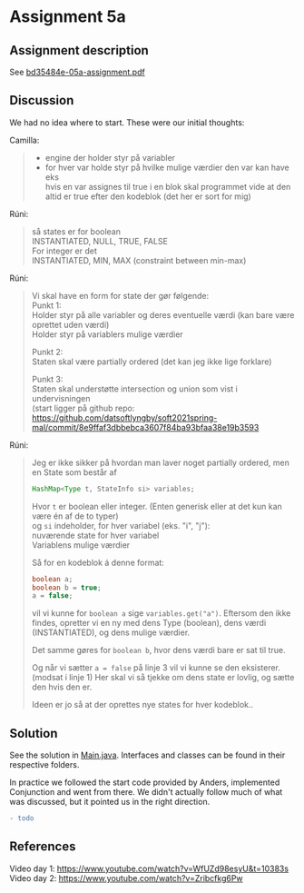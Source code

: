 # Assignment 5a

## Assignment description
See [bd35484e-05a-assignment.pdf](bd35484e-05a-assignment.pdf)

## Discussion
We had no idea where to start. These were our initial thoughts:

Camilla: 
> - engine der holder styr på variabler
> - for hver var holde styr på hvilke mulige værdier den var kan have  
> eks  
> hvis en var assignes til true i en blok skal programmet vide at den altid er true efter den kodeblok (det her er sort for mig)

Rúni: 
> så states er for boolean  
> INSTANTIATED, NULL, TRUE, FALSE  
> For integer er det   
> INSTANTIATED, MIN, MAX (constraint between min-max)  
 
Rúni:
> Vi skal have en form for state der gør følgende:  
>Punkt 1:  
>  Holder styr på alle variabler og deres eventuelle værdi (kan bare være oprettet uden værdi)  
>  Holder styr på variablers mulige værdier  
>
> Punkt 2:  
>  Staten skal være partially ordered (det kan jeg ikke lige forklare)  
>
> Punkt 3:  
>  Staten skal understøtte intersection og union som vist i undervisningen  
>  (start ligger på github repo: <https://github.com/datsoftlyngby/soft2021spring-mal/commit/8e9ffaf3dbbebca3607f84ba93bfaa38e19b3593>  

Rúni: 
> Jeg er ikke sikker på hvordan man laver noget partially ordered, men en State som består af  
> ```java
> HashMap<Type t, StateInfo si> variables;
> ```
> Hvor `t` er boolean eller integer. (Enten generisk eller at det kun kan være én af de to typer)  
> og `si` indeholder, for hver variabel (eks. "i", "j"):  
>   nuværende state for hver variabel  
>   Variablens mulige værdier  
> 
> Så for en kodeblok á denne format:
> ```java
> boolean a;
> boolean b = true;
> a = false;
> ```
> vil vi kunne for `boolean a` sige `variables.get("a")`. Eftersom den ikke findes, opretter vi en ny med dens Type (boolean), dens værdi (INSTANTIATED), og dens mulige værdier. 
> 
> Det samme gøres for `boolean b`, hvor dens værdi bare er sat til true.  
> 
> Og når vi sætter `a = false` på linje 3 vil vi kunne se den eksisterer. (modsat i linje 1) Her skal vi så tjekke om dens state er lovlig, og sætte den hvis den er.  
> 
> Ideen er jo så at der oprettes nye states for hver kodeblok..






## Solution
See the solution in [Main.java](src/Main.java). Interfaces and classes can be found in their respective folders.

In practice we followed the start code provided by Anders, implemented Conjunction and went from there. We didn't actually follow much of what was discussed, but it pointed us in the right direction.
```diff
- todo
```


## References
Video day 1: https://www.youtube.com/watch?v=WfUZd98esyU&t=10383s  
Video day 2: https://www.youtube.com/watch?v=Zribcfkg6Pw  
